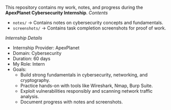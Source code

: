 This repository contains my work, notes, and progress during the **ApexPlanet Cybersecurity Internship**.
*Contents*
- `notes/` → Contains notes on cybersecurity concepts and fundamentals.
- `screenshots/` → Contains task completion screenshots for proof of work.

*Internship Details*
- Internship Provider: ApexPlanet
- Domain: Cybersecurity
- Duration: 60 days
- My Role: Intern
- Goals: 
  - Build strong fundamentals in cybersecurity, networking, and cryptography.
  - Practice hands-on with tools like Wireshark, Nmap, Burp Suite.
  - Exploit vulnerabilities responsibly and scanning network traffic analysis.
  - Document progress with notes and screenshots.
